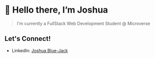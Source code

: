 # 👋 Hello there, I’m Joshua
> I'm currently a FullStack Web Development Student @ Microverse
## Let's Connect!
- LinkedIn: [Joshua Blue-Jack](https://www.linkedin.com/in/joshua-blue-jack/)



<!---
Tamunokuro/Tamunokuro is a ✨ special ✨ repository because its `README.md` (this file) appears on your GitHub profile.
You can click the Preview link to take a look at your changes.
--->
